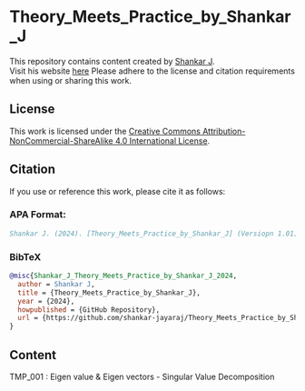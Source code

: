 

# Theory_Meets_Practice_by_Shankar_J

This repository contains content created by [Shankar J](https://www.linkedin.com/in/drshankarj/).  
Visit his website [here](https://shankar-jayaraj.github.io/)
Please adhere to the license and citation requirements when using or sharing this work.

## License
This work is licensed under the [Creative Commons Attribution-NonCommercial-ShareAlike 4.0 International License](https://creativecommons.org/licenses/by-nc-sa/4.0/).

## Citation
If you use or reference this work, please cite it as follows:

### APA Format:
```bibtex
Shankar J. (2024). [Theory_Meets_Practice_by_Shankar_J] (Versiopn 1.01). GitHub Repository. Available at https://github.com/shankar-jayaraj/Theory_Meets_Practice_by_Shankar_J
```

### BibTeX
```bibtex
@misc{Shankar_J_Theory_Meets_Practice_by_Shankar_J_2024,
  author = Shankar J,
  title = {Theory_Meets_Practice_by_Shankar_J},
  year = {2024},
  howpublished = {GitHub Repository},
  url = {https://github.com/shankar-jayaraj/Theory_Meets_Practice_by_Shankar_J}
}
```

## Content

TMP_001 : Eigen value & Eigen vectors - Singular Value Decomposition